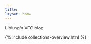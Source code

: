 ```yaml
---
title:
layout: home
---
```


<style>
ul:first-of-type
{
    display:none;
}
</style>

Liblung's VCC blog.

{% include collections-overview.html %}
